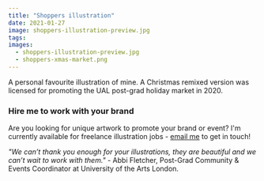```yaml
---
title: "Shoppers illustration"
date: 2021-01-27
image: shoppers-illustration-preview.jpg
tags:
images:
  - shoppers-illustration-preview.jpg
  - shoppers-xmas-market.png
---
```


A personal favourite illustration of mine. A Christmas remixed version was licensed for promoting the UAL post-grad holiday market in 2020. 

### Hire me to work with your brand
Are you looking for unique artwork to promote your brand or event? I'm currently available for freelance illustration jobs - [email me](mailto:vicky.hughes@hotmail.com) to get in touch!

*"We can’t thank you enough for your illustrations, they are beautiful and we can’t wait to work with them."* - Abbi Fletcher, Post-Grad Community & Events Coordinator at University of the Arts London.